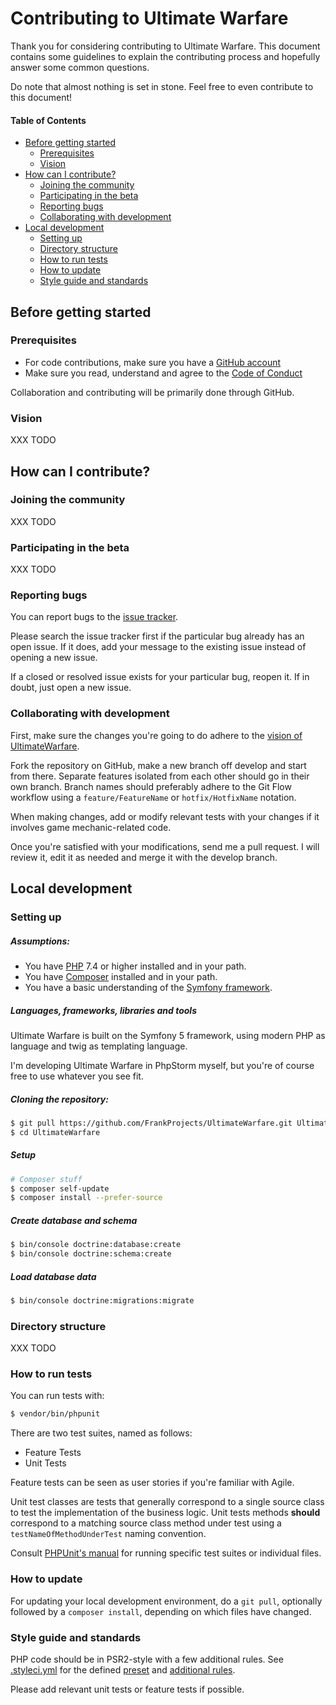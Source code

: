 # Contributing to Ultimate Warfare

Thank you for considering contributing to Ultimate Warfare. This document contains some guidelines to explain the contributing process and hopefully answer some common questions.

Do note that almost nothing is set in stone. Feel free to even contribute to this document!


#### Table of Contents

- [Before getting started](#before-getting-started)
  - [Prerequisites](#prerequisites)
  - [Vision](#vision)
- [How can I contribute?](#how-can-i-contribute)
  - [Joining the community](#joining-the-community)
  - [Participating in the beta](#participating-in-the-beta)
  - [Reporting bugs](#reporting-bugs)
  - [Collaborating with development](#collaborating-with-development)
- [Local development](#local-development)
  - [Setting up](#setting-up)
  - [Directory structure](#directory-structure)
  - [How to run tests](#how-to-run-tests)
  - [How to update](#how-to-update)
  - [Style guide and standards](#style-guide-and-standards)


## Before getting started

### Prerequisites

- For code contributions, make sure you have a [GitHub account](https://github.com/signup/free)
- Make sure you read, understand and agree to the [Code of Conduct](CODE_OF_CONDUCT.md)

Collaboration and contributing will be primarily done through GitHub.


### Vision

XXX TODO
 
## How can I contribute?

### Joining the community

XXX TODO

### Participating in the beta

XXX TODO

### Reporting bugs

You can report bugs to the [issue tracker](https://github.com/FrankProjects/UltimateWarfare/issues).

Please search the issue tracker first if the particular bug already has an open issue. If it does, add your message to the existing issue instead of opening a new issue.

If a closed or resolved issue exists for your particular bug, reopen it. If in doubt, just open a new issue.


### Collaborating with development

First, make sure the changes you're going to do adhere to the [vision of UltimateWarfare](#vision).

Fork the repository on GitHub, make a new branch off develop and start from there. Separate features isolated from each other should go in their own branch. Branch names should preferably adhere to the Git Flow workflow using a `feature/FeatureName` or `hotfix/HotfixName` notation. 

When making changes, add or modify relevant tests with your changes if it involves game mechanic-related code.

Once you're satisfied with your modifications, send me a pull request. I will review it, edit it as needed and merge it with the develop branch.


## Local development
 
### Setting up

##### Assumptions:

- You have [PHP](http://www.php.net/) 7.4 or higher installed and in your path.
- You have [Composer](https://getcomposer.org/) installed and in your path.
- You have a basic understanding of the [Symfony framework](https://symfony.com/).


##### Languages, frameworks, libraries and tools

Ultimate Warfare is built on the Symfony 5 framework, using modern PHP as language and twig as templating language.

I'm developing Ultimate Warfare in PhpStorm myself, but you're of course free to use whatever you see fit.


##### Cloning the repository:

```bash
$ git pull https://github.com/FrankProjects/UltimateWarfare.git UltimateWarfare
$ cd UltimateWarfare
```


##### Setup

```bash
# Composer stuff
$ composer self-update
$ composer install --prefer-source

```


##### Create database and schema

```bash
$ bin/console doctrine:database:create
$ bin/console doctrine:schema:create
```


##### Load database data

```bash
$ bin/console doctrine:migrations:migrate
```


### Directory structure

XXX TODO


### How to run tests

You can run tests with:

```bash
$ vendor/bin/phpunit
```

There are two test suites, named as follows:

- Feature Tests
- Unit Tests

Feature tests can be seen as user stories if you're familiar with Agile.

Unit test classes are tests that generally correspond to a single source class to test the implementation of the business logic. Unit tests methods **should** correspond to a matching source class method under test using a `testNameOfMethodUnderTest` naming convention.

Consult [PHPUnit's manual](https://phpunit.de/manual/5.7/en/index.html) for running specific test suites or individual files.


### How to update

For updating your local development environment, do a `git pull`, optionally followed by a `composer install`, depending on which files have changed.


### Style guide and standards

PHP code should be in PSR2-style with a few additional rules. See [.styleci.yml](https://github.com/FrankProjects/UltimateWarfare/blob/master/.styleci.yml) for the defined [preset](https://styleci.readme.io/docs/presets#section-psr2) and [additional rules](https://styleci.readme.io/docs/fixers).

Please add relevant unit tests or feature tests if possible.
